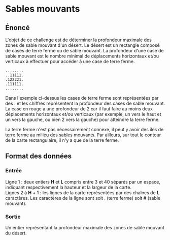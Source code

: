 # Sables mouvants

## Énoncé

L'objet de ce challenge est de déterminer la profondeur maximale des zones de sable mouvant d'un désert. Le désert est un rectangle composé de cases de terre ferme ou de sable mouvant. La profondeur d'une case de sable mouvant est le nombre minimal de déplacements horizontaux et/ou verticaux à effectuer pour accéder à une case de terre ferme.  

```
........
..11111.
.122221.
.111111.
........
```

Dans l'exemple ci-dessus les cases de terre ferme sont représentées par des . et les chiffres représentent la profondeur des cases de sable mouvant. La case en rouge a une profondeur de 2 car il faut faire au moins deux déplacements horizontaux et/ou verticaux (par exemple, un vers le haut et un vers la gauche, ou bien 2 vers la gauche) pour atteindre la terre ferme.  
  
La terre ferme n'est pas nécessairement connexe, il peut y avoir des îles de terre ferme au milieu des sables mouvants. Par ailleurs, sur tout le contour de la carte rectangulaire, il n'y a que de la terre ferme.  

## Format des données

### Entrée
Ligne 1 : deux entiers **H** et **L** compris entre 3 et 40 séparés par un espace, indiquant respectivement la hauteur et la largeur de la carte.  
Lignes 2 à **H** + 1 : les lignes de la carte représentées par des chaînes de **L** caractères. Les caractères de la ligne sont soit . (terre ferme) soit # (sable mouvant).

### Sortie
Un entier représentant la profondeur maximale des zones de sable mouvant du désert. 